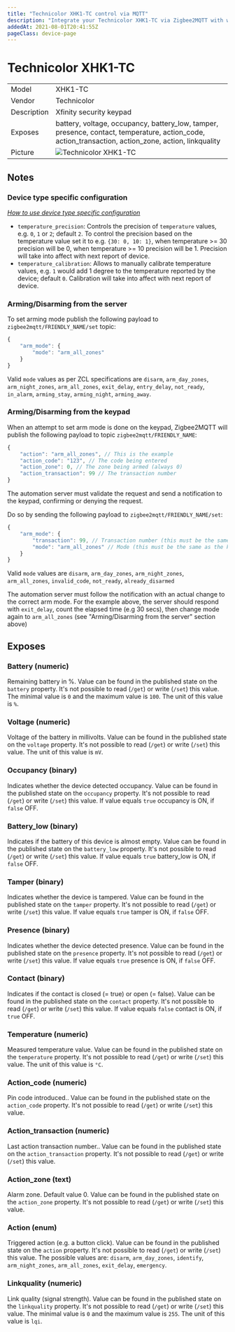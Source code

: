 ```yaml
---
title: "Technicolor XHK1-TC control via MQTT"
description: "Integrate your Technicolor XHK1-TC via Zigbee2MQTT with whatever smart home infrastructure you are using without the vendors bridge or gateway."
addedAt: 2021-08-01T20:41:55Z
pageClass: device-page
---
```


<!-- !!!! -->
<!-- ATTENTION: This file is auto-generated through docgen! -->
<!-- You can only edit the "## Notes"-Section till next h1 (#) or h2 heading (##). -->
<!-- Do NOT use h1 or h2 heading within "## Notes"-Section. -->
<!-- !!!! -->

# Technicolor XHK1-TC

|     |     |
|-----|-----|
| Model | XHK1-TC  |
| Vendor  | Technicolor  |
| Description | Xfinity security keypad |
| Exposes | battery, voltage, occupancy, battery_low, tamper, presence, contact, temperature, action_code, action_transaction, action_zone, action, linkquality |
| Picture | ![Technicolor XHK1-TC](https://psi-4ward.github.io/zigbee2mqtt.io/images/devices/XHK1-TC.jpg) |


<!-- Notes BEGIN: You can edit here. Add "## Notes" headline if not already present. -->
## Notes

### Device type specific configuration
*[How to use device type specific configuration](../guide/configuration/devices-groups.md#specific-device-options)*

* `temperature_precision`: Controls the precision of `temperature` values,
e.g. `0`, `1` or `2`; default `2`.
To control the precision based on the temperature value set it to e.g. `{30: 0, 10: 1}`,
when temperature >= 30 precision will be 0, when temperature >= 10 precision will be 1. Precision will take into affect with next report of device.
* `temperature_calibration`: Allows to manually calibrate temperature values,
e.g. `1` would add 1 degree to the temperature reported by the device; default `0`. Calibration will take into affect with next report of device.


### Arming/Disarming from the server
To set arming mode publish the following payload to `zigbee2mqtt/FRIENDLY_NAME/set` topic:

```js
{
    "arm_mode": {
        "mode": "arm_all_zones"
    }
}
```
Valid `mode` values as per ZCL specifications are `disarm`, `arm_day_zones`, `arm_night_zones`, `arm_all_zones`, `exit_delay`, `entry_delay`, `not_ready`, `in_alarm`, `arming_stay`, `arming_night`, `arming_away`.
### Arming/Disarming from the keypad
When an attempt to set arm mode is done on the keypad, Zigbee2MQTT will publish the following payload to topic `zigbee2mqtt/FRIENDLY_NAME`:

```js
{
    "action": "arm_all_zones", // This is the example
    "action_code": "123", // The code being entered
    "action_zone": 0, // The zone being armed (always 0)
    "action_transaction": 99 // The transaction number
}
```

The automation server must validate the request and send a notification to the keypad, confirming or denying the request.

Do so by sending the following payload to `zigbee2mqtt/FRIENDLY_NAME/set`:

```js
{
    "arm_mode": {
        "transaction": 99, // Transaction number (this must be the same as the keypad request `action_transaction`)
        "mode": "arm_all_zones" // Mode (this must be the same as the keypad request `action`)
    }
}
```
Valid `mode` values are `disarm`, `arm_day_zones`, `arm_night_zones`, `arm_all_zones`, `invalid_code`, `not_ready`, `already_disarmed`

The automation server must follow the notification with an actual change to the correct arm mode. For the example above, the server should respond with `exit_delay`, count the elapsed time (e.g 30 secs), then change mode again to `arm_all_zones` (see "Arming/Disarming from the server" section above)

<!-- Notes END: Do not edit below this line -->


## Exposes

### Battery (numeric)
Remaining battery in %.
Value can be found in the published state on the `battery` property.
It's not possible to read (`/get`) or write (`/set`) this value.
The minimal value is `0` and the maximum value is `100`.
The unit of this value is `%`.

### Voltage (numeric)
Voltage of the battery in millivolts.
Value can be found in the published state on the `voltage` property.
It's not possible to read (`/get`) or write (`/set`) this value.
The unit of this value is `mV`.

### Occupancy (binary)
Indicates whether the device detected occupancy.
Value can be found in the published state on the `occupancy` property.
It's not possible to read (`/get`) or write (`/set`) this value.
If value equals `true` occupancy is ON, if `false` OFF.

### Battery_low (binary)
Indicates if the battery of this device is almost empty.
Value can be found in the published state on the `battery_low` property.
It's not possible to read (`/get`) or write (`/set`) this value.
If value equals `true` battery_low is ON, if `false` OFF.

### Tamper (binary)
Indicates whether the device is tampered.
Value can be found in the published state on the `tamper` property.
It's not possible to read (`/get`) or write (`/set`) this value.
If value equals `true` tamper is ON, if `false` OFF.

### Presence (binary)
Indicates whether the device detected presence.
Value can be found in the published state on the `presence` property.
It's not possible to read (`/get`) or write (`/set`) this value.
If value equals `true` presence is ON, if `false` OFF.

### Contact (binary)
Indicates if the contact is closed (= true) or open (= false).
Value can be found in the published state on the `contact` property.
It's not possible to read (`/get`) or write (`/set`) this value.
If value equals `false` contact is ON, if `true` OFF.

### Temperature (numeric)
Measured temperature value.
Value can be found in the published state on the `temperature` property.
It's not possible to read (`/get`) or write (`/set`) this value.
The unit of this value is `°C`.

### Action_code (numeric)
Pin code introduced..
Value can be found in the published state on the `action_code` property.
It's not possible to read (`/get`) or write (`/set`) this value.

### Action_transaction (numeric)
Last action transaction number..
Value can be found in the published state on the `action_transaction` property.
It's not possible to read (`/get`) or write (`/set`) this value.

### Action_zone (text)
Alarm zone. Default value 0.
Value can be found in the published state on the `action_zone` property.
It's not possible to read (`/get`) or write (`/set`) this value.

### Action (enum)
Triggered action (e.g. a button click).
Value can be found in the published state on the `action` property.
It's not possible to read (`/get`) or write (`/set`) this value.
The possible values are: `disarm`, `arm_day_zones`, `identify`, `arm_night_zones`, `arm_all_zones`, `exit_delay`, `emergency`.

### Linkquality (numeric)
Link quality (signal strength).
Value can be found in the published state on the `linkquality` property.
It's not possible to read (`/get`) or write (`/set`) this value.
The minimal value is `0` and the maximum value is `255`.
The unit of this value is `lqi`.

